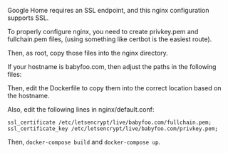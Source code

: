 Google Home requires an SSL endpoint, and this nginx configuration supports SSL.

To properly configure nginx, you need to create privkey.pem and fullchain.pem files,
(using something like certbot is the easiest route).

Then, as root, copy those files into the nginx directory.

If your hostname is babyfoo.com, then adjust the paths in the following files:

Then, edit the Dockerfile to copy them into the correct location based on the hostname.

Also, edit the following lines in nginx/default.conf:

```
ssl_certificate /etc/letsencrypt/live/babyfoo.com/fullchain.pem;
ssl_certificate_key /etc/letsencrypt/live/babyfoo.com/privkey.pem;
```

Then, `docker-compose build` and `docker-compose up`. 
